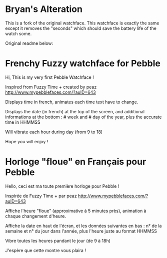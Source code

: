 Bryan's Alteration
==================================

This is a fork of the original watchface. This watchface is exactly the same except it removes the "seconds" which should save the battery life of the watch some.

Original readme below:

Frenchy Fuzzy watchface for Pebble
==================================

Hi, This is my very first Pebble Watchface !

Inspired from Fuzzy Time + created by peaz
http://www.mypebblefaces.com/?auID=643


Displays time in french, animates each time text have to change.

Displays the date (in french) at the top of the screen, and additional
informations at the bottom : # week and # day of the year, plus the accurate time in HHMMSS

Will vibrate each hour during day (from 9 to 18)

Hope you will enjoy !



Horloge "floue" en Français pour Pebble
=======================================

Hello, ceci est ma toute première horloge pour Pebble !

Inspirée de Fuzzy Time + par peaz
http://www.mypebblefaces.com/?auID=643


Affiche l'heure "floue" (approximative à 5 minutes près), animation à chaque changement d'heure.

Affiche la date en haut de l'écran, et les données suivantes en bas : 
n° de la semaine et n° du jour dans l'année, plus l'heure juste au format HHMMSS

Vibre toutes les heures pandant le jour (de 9 à 18h)

J'espère que cette montre vous plaira !

